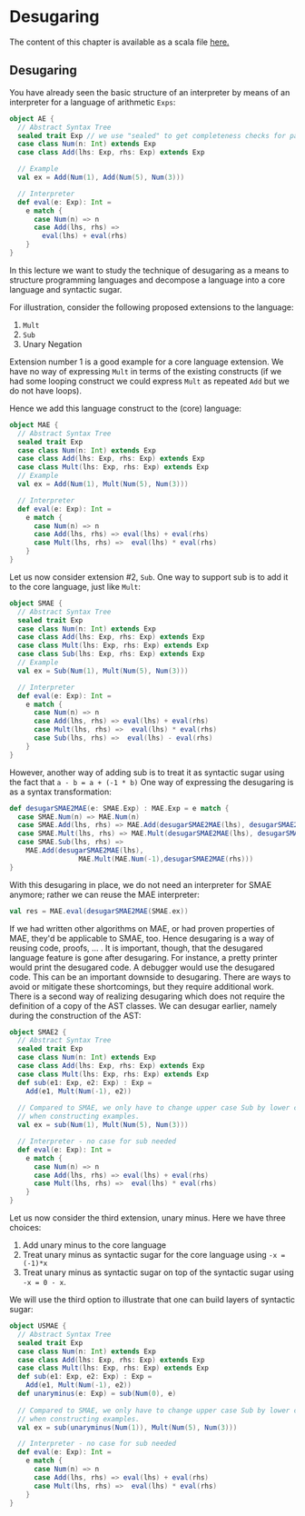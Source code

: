 # Desugaring

The content of this chapter is available as a scala file [here.](./desugaring.scala)

## Desugaring

You have already seen the basic structure of an interpreter by means of an interpreter for a language of arithmetic `Exps`:

```scala mdoc
object AE {
  // Abstract Syntax Tree
  sealed trait Exp // we use "sealed" to get completeness checks for pattern matching
  case class Num(n: Int) extends Exp
  case class Add(lhs: Exp, rhs: Exp) extends Exp

  // Example
  val ex = Add(Num(1), Add(Num(5), Num(3)))

  // Interpreter
  def eval(e: Exp): Int =
    e match {
      case Num(n) => n
      case Add(lhs, rhs) =>
        eval(lhs) + eval(rhs)
    }
}
```

In this lecture we want to study the technique of desugaring as a means to structure programming languages and decompose a language into
a core language and syntactic sugar.
 
For illustration, consider the following proposed extensions to the language:
  1. `Mult`
  2. `Sub`
  3. Unary Negation 

Extension number 1 is a good example for a core language extension. We have no way of expressing `Mult` in terms of the existing constructs
(if we had some looping construct we could express `Mult` as repeated `Add` but we do not have loops).
 
Hence we add this language construct to the (core) language:

```scala mdoc
object MAE {
  // Abstract Syntax Tree
  sealed trait Exp
  case class Num(n: Int) extends Exp
  case class Add(lhs: Exp, rhs: Exp) extends Exp
  case class Mult(lhs: Exp, rhs: Exp) extends Exp
  // Example
  val ex = Add(Num(1), Mult(Num(5), Num(3)))

  // Interpreter
  def eval(e: Exp): Int =
    e match {
      case Num(n) => n
      case Add(lhs, rhs) => eval(lhs) + eval(rhs)
      case Mult(lhs, rhs) =>  eval(lhs) * eval(rhs)
    }
}
```

Let us now consider extension #2, `Sub`. One way to support sub is to add it to the core language, just like `Mult`:

```scala mdoc
object SMAE {
  // Abstract Syntax Tree
  sealed trait Exp
  case class Num(n: Int) extends Exp
  case class Add(lhs: Exp, rhs: Exp) extends Exp
  case class Mult(lhs: Exp, rhs: Exp) extends Exp
  case class Sub(lhs: Exp, rhs: Exp) extends Exp
  // Example
  val ex = Sub(Num(1), Mult(Num(5), Num(3)))

  // Interpreter
  def eval(e: Exp): Int =
    e match {
      case Num(n) => n
      case Add(lhs, rhs) => eval(lhs) + eval(rhs)
      case Mult(lhs, rhs) =>  eval(lhs) * eval(rhs)
      case Sub(lhs, rhs) =>  eval(lhs) - eval(rhs)
    }
}
```

However, another way of adding sub is to treat it as syntactic sugar using the fact that ``a - b = a + (-1 * b)``
One way of expressing the desugaring is as a syntax transformation: 

```scala mdoc
def desugarSMAE2MAE(e: SMAE.Exp) : MAE.Exp = e match {
  case SMAE.Num(n) => MAE.Num(n)
  case SMAE.Add(lhs, rhs) => MAE.Add(desugarSMAE2MAE(lhs), desugarSMAE2MAE(rhs))
  case SMAE.Mult(lhs, rhs) => MAE.Mult(desugarSMAE2MAE(lhs), desugarSMAE2MAE(rhs)) 
  case SMAE.Sub(lhs, rhs) => 
    MAE.Add(desugarSMAE2MAE(lhs), 
                 MAE.Mult(MAE.Num(-1),desugarSMAE2MAE(rhs)))
}
```

With this desugaring in place, we do not need an interpreter for SMAE anymore; rather we can reuse the MAE interpreter: 

```scala mdoc
val res = MAE.eval(desugarSMAE2MAE(SMAE.ex))
```

If we had written other algorithms on MAE, or had proven properties of MAE, they'd be applicable to SMAE, too. Hence desugaring is a way
of reusing code, proofs, ... . It is important, though, that the desugared language feature is gone after desugaring. For instance,
a pretty printer would print the desugared code. A debugger would use the desugared code. This can be an important downside to desugaring.
There are ways to avoid or mitigate these shortcomings, but they require additional work.
There is a second way of realizing desugaring which does not require the definition of a copy of the AST classes. We can desugar earlier,
namely during the construction of the AST:

```scala mdoc
object SMAE2 {
  // Abstract Syntax Tree
  sealed trait Exp
  case class Num(n: Int) extends Exp
  case class Add(lhs: Exp, rhs: Exp) extends Exp
  case class Mult(lhs: Exp, rhs: Exp) extends Exp
  def sub(e1: Exp, e2: Exp) : Exp =
    Add(e1, Mult(Num(-1), e2))
  
  // Compared to SMAE, we only have to change upper case Sub by lower case sub
  // when constructing examples.
  val ex = sub(Num(1), Mult(Num(5), Num(3)))

  // Interpreter - no case for sub needed
  def eval(e: Exp): Int =
    e match {
      case Num(n) => n
      case Add(lhs, rhs) => eval(lhs) + eval(rhs)
      case Mult(lhs, rhs) =>  eval(lhs) * eval(rhs)
    }
}
```

Let us now consider the third extension, unary minus. Here we have three choices:

 1. Add unary minus to the core language
 2. Treat unary minus as syntactic sugar for the core language using  ``-x = (-1)*x``
 3. Treat unary minus as syntactic sugar on top of the syntactic sugar using ``-x = 0 - x``.

We will use the third option to illustrate that one can build layers of syntactic sugar:

```scala mdoc
object USMAE {
  // Abstract Syntax Tree
  sealed trait Exp
  case class Num(n: Int) extends Exp
  case class Add(lhs: Exp, rhs: Exp) extends Exp
  case class Mult(lhs: Exp, rhs: Exp) extends Exp
  def sub(e1: Exp, e2: Exp) : Exp =
    Add(e1, Mult(Num(-1), e2))
  def unaryminus(e: Exp) = sub(Num(0), e)
  
  // Compared to SMAE, we only have to change upper case Sub by lower case sub
  // when constructing examples.
  val ex = sub(unaryminus(Num(1)), Mult(Num(5), Num(3)))

  // Interpreter - no case for sub needed
  def eval(e: Exp): Int =
    e match {
      case Num(n) => n
      case Add(lhs, rhs) => eval(lhs) + eval(rhs)
      case Mult(lhs, rhs) =>  eval(lhs) * eval(rhs)
    }
}
```
